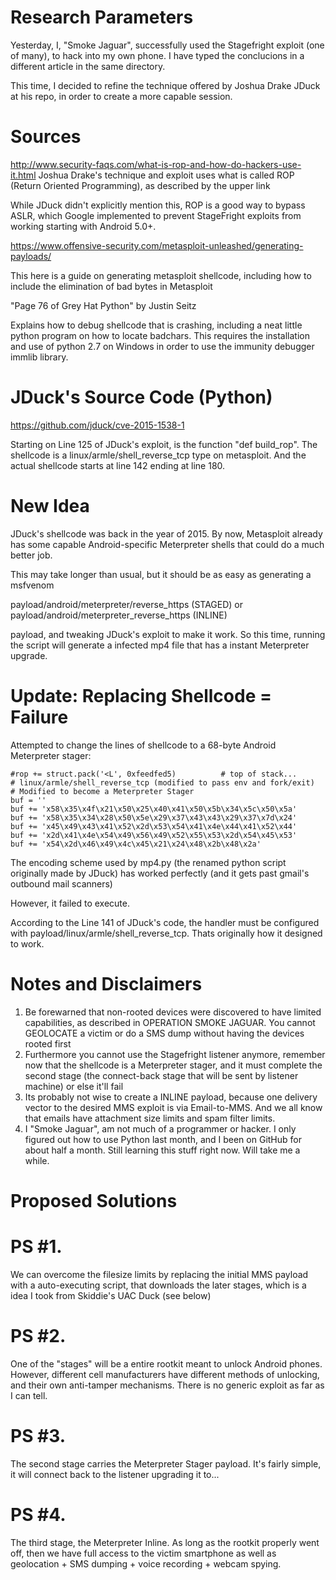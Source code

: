 # Research Parameters
Yesterday, I, "Smoke Jaguar", successfully used the Stagefright exploit (one of many), to hack into my own phone. I have typed the conclucions in a different article in the same directory.

This time, I decided to refine the technique offered by Joshua Drake JDuck at his repo, in order to create a more capable session.

# Sources
http://www.security-faqs.com/what-is-rop-and-how-do-hackers-use-it.html
Joshua Drake's technique and exploit uses what is called ROP (Return Oriented Programming), as described by the upper link

While JDuck didn't explicitly mention this, ROP is a good way to bypass ASLR, which Google implemented to prevent StageFright exploits from working starting with Android 5.0+.

https://www.offensive-security.com/metasploit-unleashed/generating-payloads/

This here is a guide on generating metasploit shellcode, including how to include the elimination of bad bytes in Metasploit

"Page 76 of Grey Hat Python" by Justin Seitz

Explains how to debug shellcode that is crashing, including a neat little python program on how to locate badchars. 
This requires the installation and use of python 2.7 on Windows in order to use the immunity debugger immlib library. 

# JDuck's Source Code (Python)
https://github.com/jduck/cve-2015-1538-1

Starting on Line 125 of JDuck's exploit, is the function "def build_rop". The shellcode is a linux/armle/shell_reverse_tcp type on metasploit. And the actual shellcode starts at line 142 ending at line 180.

# New Idea

JDuck's shellcode was back in the year of 2015. By now, Metasploit already has some capable Android-specific Meterpreter shells that could do a much better job. 

This may take longer than usual, but it should be as easy as generating a msfvenom

payload/android/meterpreter/reverse_https (STAGED) or payload/android/meterpreter_reverse_https (INLINE)

payload, and tweaking JDuck's exploit to make it work. So this time, running the script will generate a infected mp4 file that has a instant Meterpreter upgrade.

# Update: Replacing Shellcode = Failure

Attempted to change the lines of shellcode to a 68-byte Android Meterpreter stager:

    #rop += struct.pack('<L', 0xfeedfed5)          # top of stack...
    # linux/armle/shell_reverse_tcp (modified to pass env and fork/exit)
    # Modified to become a Meterpreter Stager
    buf = ''
    buf += 'x58\x35\x4f\x21\x50\x25\x40\x41\x50\x5b\x34\x5c\x50\x5a'
    buf += 'x58\x35\x34\x28\x50\x5e\x29\x37\x43\x43\x29\x37\x7d\x24'
    buf += 'x45\x49\x43\x41\x52\x2d\x53\x54\x41\x4e\x44\x41\x52\x44'
    buf += 'x2d\x41\x4e\x54\x49\x56\x49\x52\x55\x53\x2d\x54\x45\x53'
    buf += 'x54\x2d\x46\x49\x4c\x45\x21\x24\x48\x2b\x48\x2a'
  
The encoding scheme used by mp4.py (the renamed python script originally made by JDuck) has worked perfectly (and it gets past gmail's outbound mail scanners)

However, it failed to execute.

According to the Line 141 of JDuck's code, the handler must be configured with payload/linux/armle/shell_reverse_tcp. Thats originally how it designed to work.

# Notes and Disclaimers

1. Be forewarned that non-rooted devices were discovered to have limited capabilities, as described in OPERATION SMOKE JAGUAR. You cannot GEOLOCATE a victim or do a SMS dump without having the devices rooted first
2. Furthermore you cannot use the Stagefright listener anymore, remember now that the shellcode is a Meterpreter stager, and it must complete the second stage (the connect-back stage that will be sent by listener machine) or else it'll fail
3. Its probably not wise to create a INLINE payload, because one delivery vector to the desired MMS exploit is via Email-to-MMS. And we all know that emails have attachment size limits and spam filter limits.
4. I "Smoke Jaguar", am not much of a programmer or hacker. I only figured out how to use Python last month, and I been on GitHub for about half a month. Still learning this stuff right now. Will take me a while. 

# Proposed Solutions

# PS #1. 
We can overcome the filesize limits by replacing the initial MMS payload with a auto-executing script, that downloads the later stages, which is a idea I took from Skiddie's UAC Duck (see below)
# PS #2. 
One of the "stages" will be a entire rootkit meant to unlock Android phones. However, different cell manufacturers have different methods of unlocking, and their own anti-tamper mechanisms. There is no generic exploit as far as I can tell.
# PS #3. 
The second stage carries the Meterpreter Stager payload. It's fairly simple, it will connect back to the listener upgrading it to...
# PS #4. 
The third stage, the Meterpreter Inline. As long as the rootkit properly went off, then we have full access to the victim smartphone as well as geolocation + SMS dumping + voice recording + webcam spying.

